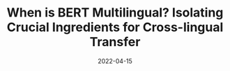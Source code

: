 ---
title: "When is BERT Multilingual? Isolating Crucial Ingredients for Cross-lingual Transfer"
date: 2022-04-15
draft: false
post_type: publication
authors: [asd, parthat, karthikn]
venue: NAACL 2022
tags: []

code: https://github.com/princeton-nlp/MultilingualAnalysis
link: https://arxiv.org/abs/2110.14782
---
